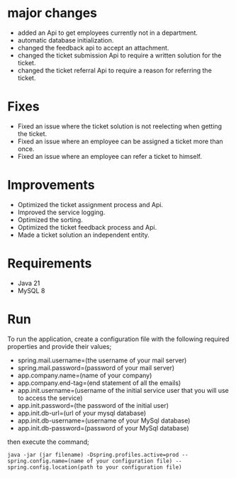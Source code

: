  # major changes
 
- added an Api to get employees currently not in a department.
- automatic database initialization.
- changed the feedback api to accept an attachment.
- changed the ticket submission Api to require a written solution for the ticket.
- changed the ticket referral Api to require a reason for referring the ticket.

# Fixes

- Fixed an issue where the ticket solution is not reelecting when getting the ticket.
- Fixed an issue where an employee can be assigned a ticket more than once.
- Fixed an issue where an employee can refer a ticket to himself.

# Improvements

- Optimized the ticket assignment process and Api.
- Improved the service logging.
- Optimized the sorting.
- Optimized the ticket feedback process and Api.
- Made a ticket solution an independent entity.

# Requirements

- Java 21
- MySQL 8

# Run
To run the application, create a configuration file with the following required properties and provide their values;
- spring.mail.username=(the username of your mail server)
- spring.mail.password=(password of your mail server)
- app.company.name=(name of your company)
- app.company.end-tag=(end statement of all the emails)
- app.init.username=(username of the initial service user that you will use to access the service)
- app.init.password=(the password of the initial user)
- app.init.db-url=(url of your mysql database)
- app.init.db-username=(username of your MySql database)
- app.init.db-password=(password of your MySql database)

then execute the command;

`java -jar (jar filename) -Dspring.profiles.active=prod --spring.config.name=(name of your configuration file) --spring.config.location(path to your configuration file)`
